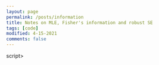 ```yaml
---
layout: page
permalink: /posts/information
title: Notes on MLE, Fisher's information and robust SE
tags: [code]
modified: 4-15-2021
comments: false
---
```



<script src="//yihui.org/js/math-code.js"></script>
<!-- Just one possible MathJax CDN below. You may use others. -->
<script async
  src="//mathjax.rstudio.com/latest/MathJax.js?config=TeX-MML-AM_CHTML">
</script>


<script>
Let `$X_1,...,X_n\sim$` i.i.d. Exp(`$\theta$`) (Exponential distribution with mean `$1/\theta$`).

The likelihood function for a sample of size `$n$` is  

`$$L(\theta)=\prod_{i=1}^n\theta\exp(-\theta x_i)=\theta^n\exp(-\theta\sum_{i=1}^nx_i) $$`

The log-likelihood function is   

`$$\ell_n(\theta)=\log L(\theta) = n\log\theta-\theta\sum_{i=1}^n x_i $$`

</script>script>